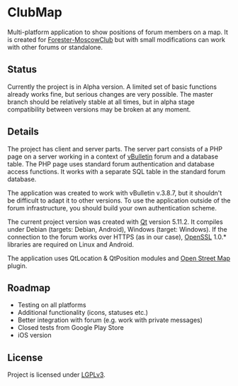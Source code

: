 # ClubMap
Multi-platform application to show positions of forum members on a map. It is created for [Forester-MoscowClub][51a41858] but with small modifications can work with other forums or standalone.
## Status
Currently the project is in Alpha version. A limited set of basic functions already works fine, but serious changes are very possible. The master branch should be relatively stable at all times, but in alpha stage compatibility between versions may be broken at any moment.
## Details
The project has client and server parts. The server part consists of a PHP page on a server working in a context of [vBulletin][4a11d219] forum and a database table. The PHP page uses standard forum authentication and database access functions. It works with a separate SQL table in the standard forum database.

The application was created to work with vBulletin v.3.8.7, but it shouldn't be difficult to adapt it to other versions. To use the application outside of the forum infrastructure, you should build your own authentication scheme.

The current project version was created with [Qt][135ec22f] version 5.11.2. It compiles under Debian (targets: Debian, Android), Windows (target: Windows). If the connection to the forum works over HTTPS (as in our case), [OpenSSL][33ce3abc] 1.0.* libraries are required on Linux and Android.

The application uses QtLocation & QtPosition modules and [Open Street Map][1bd6bc8a] plugin.
## Roadmap
- Testing on all platforms
- Additional functionality (icons, statuses etc.)
- Better integration with forum (e.g. work with private messages)
- Closed tests from Google Play Store
- iOS version

## License
Project is licensed under [LGPLv3][e2b3abe9].

  [51a41858]: https://forester.club "Forester-MoscowClub"
  [4a11d219]: https://www.vbulletin.com/ "vBulletin"
  [33ce3abc]: https://www.openssl.org/ "OpenSSL"
  [135ec22f]: https://www.qt.io/ "Qt"
  [1bd6bc8a]: https://www.openstreetmap.org "OSM"
  [e2b3abe9]: https://github.com/RandDruid/clubmap/blob/master/LICENSE "LGPLv3"
